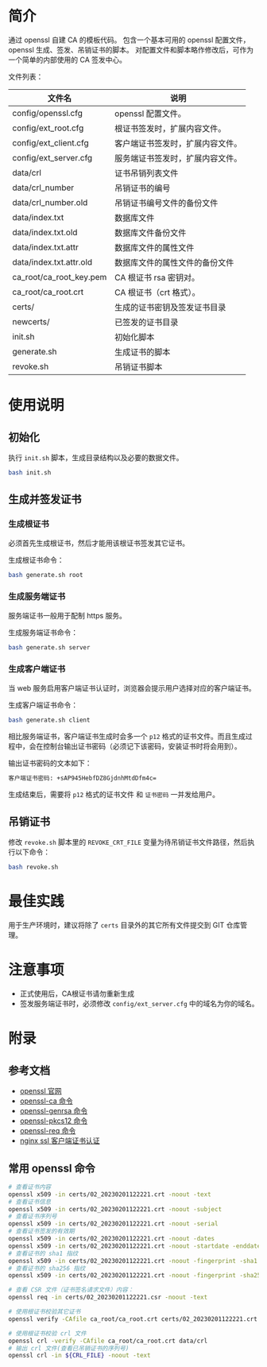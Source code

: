 # 简介
通过 openssl 自建 CA 的模板代码。 包含一个基本可用的 openssl 配置文件，openssl 生成、签发、吊销证书的脚本。 对配置文件和脚本略作修改后，可作为一个简单的内部使用的 CA 签发中心。

文件列表：

| 文件名 | 说明 |
| ------ | ------ |
| config/openssl.cfg | openssl 配置文件。 |
| config/ext_root.cfg | 根证书签发时，扩展内容文件。 |
| config/ext_client.cfg | 客户端证书签发时，扩展内容文件。 |
| config/ext_server.cfg | 服务端证书签发时，扩展内容文件。 |
| data/crl | 证书吊销列表文件 |
| data/crl_number | 吊销证书的编号 |
| data/crl_number.old | 吊销证书编号文件的备份文件 |
| data/index.txt | 数据库文件 |
| data/index.txt.old | 数据库文件备份文件 |
| data/index.txt.attr | 数据库文件的属性文件 |
| data/index.txt.attr.old | 数据库文件的属性文件的备份文件 |
| ca_root/ca_root_key.pem | CA 根证书 rsa 密钥对。 |
| ca_root/ca_root.crt | CA 根证书（crt 格式）。 |
| certs/ | 生成的证书密钥及签发证书目录 |
| newcerts/ | 已签发的证书目录 |
| init.sh | 初始化脚本 |
| generate.sh | 生成证书的脚本 |
| revoke.sh | 吊销证书脚本 |

# 使用说明
## 初始化

执行 `init.sh` 脚本，生成目录结构以及必要的数据文件。
```bash
bash init.sh
```

## 生成并签发证书
### 生成根证书
必须首先生成根证书，然后才能用该根证书签发其它证书。

生成根证书命令：
```bash
bash generate.sh root
```

### 生成服务端证书
服务端证书一般用于配制 https 服务。

生成服务端证书命令：
```bash
bash generate.sh server
```

### 生成客户端证书
当 web 服务启用客户端证书认证时，浏览器会提示用户选择对应的客户端证书。

生成客户端证书命令：
```bash
bash generate.sh client
```
相比服务端证书，客户端证书生成时会多一个 `p12` 格式的证书文件。而且生成过程中，会在控制台输出证书密码（必须记下该密码，安装证书时将会用到）。 

输出证书密码的文本如下：
```txt
客户端证书密码: +sAP945HebfDZ8GjdnhMtdDfm4c=
```

生成结束后，需要将 `p12` 格式的证书文件 和 `证书密码` 一并发给用户。

## 吊销证书
修改 `revoke.sh` 脚本里的 `REVOKE_CRT_FILE` 变量为待吊销证书文件路径，然后执行以下命令：
```bash
bash revoke.sh
```

# 最佳实践
用于生产环境时，建议将除了 `certs` 目录外的其它所有文件提交到 GIT 仓库管理。

# 注意事项
+ 正式使用后，CA根证书请勿重新生成
+ 签发服务端证书时，必须修改 `config/ext_server.cfg` 中的域名为你的域名。

# 附录
## 参考文档
+ [openssl 官网](https://www.openssl.org/)
+ [openssl-ca 命令](https://www.openssl.org/docs/man3.0/man1/openssl-ca.html)
+ [openssl-genrsa 命令](https://www.openssl.org/docs/man3.0/man1/openssl-ca.html)
+ [openssl-pkcs12 命令](https://www.openssl.org/docs/man3.0/man1/openssl-ca.html)
+ [openssl-req 命令](https://www.openssl.org/docs/man3.0/man1/openssl-ca.html)
+ [nginx ssl 客户端证书认证](http://nginx.org/en/docs/http/ngx_http_ssl_module.html#ssl_verify_client)

## 常用 openssl 命令
```bash
# 查看证书内容
openssl x509 -in certs/02_20230201122221.crt -noout -text
# 查看证书信息
openssl x509 -in certs/02_20230201122221.crt -noout -subject
# 查看证书序列号
openssl x509 -in certs/02_20230201122221.crt -noout -serial
# 查看证书签发的有效期
openssl x509 -in certs/02_20230201122221.crt -noout -dates
openssl x509 -in certs/02_20230201122221.crt -noout -startdate -enddate
# 查看证书的 sha1 指纹
openssl x509 -in certs/02_20230201122221.crt -noout -fingerprint -sha1
# 查看证书的 sha256 指纹
openssl x509 -in certs/02_20230201122221.crt -noout -fingerprint -sha256

# 查看 CSR 文件（证书签名请求文件）内容：
openssl req -in certs/02_20230201122221.csr -noout -text

# 使用根证书校验其它证书
openssl verify -CAfile ca_root/ca_root.crt certs/02_20230201122221.crt

# 使用根证书校验 crl 文件
openssl crl -verify -CAfile ca_root/ca_root.crt data/crl
# 输出 crl 文件(查看已吊销证书的序列号)
openssl crl -in ${CRL_FILE} -noout -text
```

